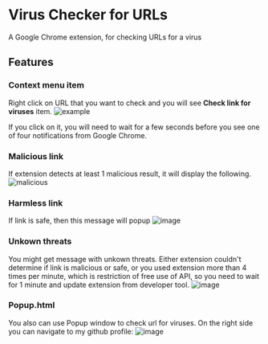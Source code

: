# Virus Checker for URLs
A Google Chrome extension, for checking URLs for a virus 

## Features

### Context menu item


Right click on URL that you want to check and you will see **Check link for viruses** item.
![example](https://github.com/NursultanBazargaziyev/virus-checker-client/assets/92212140/cb9ff135-8d26-4df2-9c6d-7ff0231ceb05)

If you click on it, you will need to wait for a few seconds before you see one of four notifications from Google Chrome.

### Malicious link
If extension detects at least 1 malicious result, it will display the following.
![malicious](https://github.com/NursultanBazargaziyev/virus-checker-client/assets/92212140/ba0036c1-45c7-4424-ae56-145c51027dd1)

### Harmless link
If link is safe, then this message will popup
![image](https://github.com/NursultanBazargaziyev/virus-checker-client/assets/92212140/64a46db3-50a3-4b3f-ac98-57bfca80dfdb)

### Unkown threats
You might get message with unkown threats. Either extension couldn't determine if link is malicious or safe, or you used extension more than 4 times per minute,
which is restriction of free use of API, so you need to wait for 1 minute and update extension from developer tool.
![image](https://github.com/NursultanBazargaziyev/virus-checker-client/assets/92212140/acc0b141-dfac-4263-a157-802d0746f90b)


### Popup.html

You also can use Popup window to check url for viruses. On the right side you can navigate to my github profile:
![image](https://github.com/NursultanBazargaziyev/virus-checker-client/assets/92212140/b2f67955-f286-4587-a694-56d21df8cea8)

